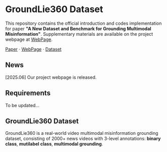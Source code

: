 # GroundLie360 Dataset
This repository contains the official introduction and codes implementation for paper **"A New Dataset and Benchmark for Grounding Multimodal Misinformation"**. Supplementary materials are available on the project webpage at [WebPage](https://yangbingjian.github.io/GroundLie360_DATASET/).     

[Paper](to-be-updated) ⋅ [WebPage](https://yangbingjian.github.io/GroundLie360_DATASET/) ⋅ [Dataset](https://yangbingjian.github.io/GroundLie360_DATASET/dataset)

## News
[2025.06] Our project webpage is released.

## Requirements
To be updated...

## GroundLie360 Dataset
GroundLie360 is a real-world video multimodal misinformation grounding dataset, consisting of 2000+ news videos with 3-level annotations: **binary class**, **mutilabel class**, **multimodal grounding**.